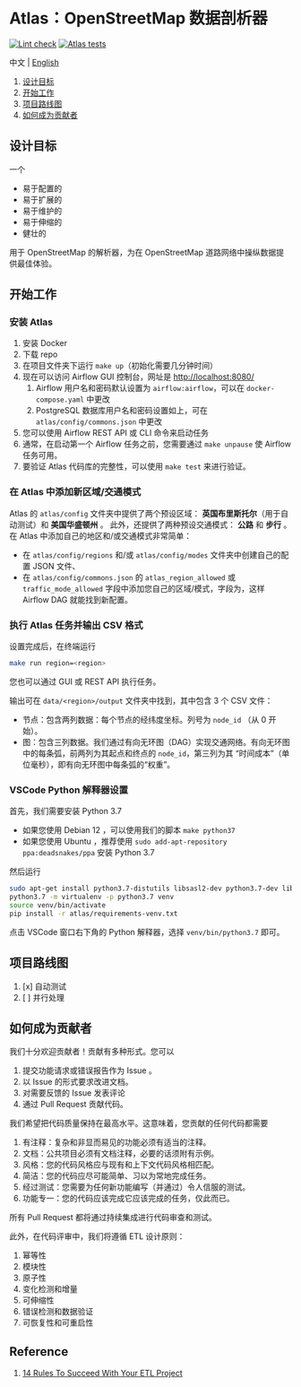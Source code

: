 # Atlas：OpenStreetMap 数据剖析器

[![Lint check](https://github.com/kitahara-saneyuki/osm_parser/actions/workflows/lint.yml/badge.svg)](https://github.com/kitahara-saneyuki/osm_parser/actions/workflows/lint.yml)
[![Atlas tests](https://github.com/kitahara-saneyuki/osm_parser/actions/workflows/atlas.yml/badge.svg)](https://github.com/kitahara-saneyuki/osm_parser/actions/workflows/atlas.yml)

中文 | [English](./README.md)

1.  [设计目标](#设计目标)
1.  [开始工作](#开始工作)
1.  [项目路线图](#项目路线图)
1.  [如何成为贡献者](#如何成为贡献者)

## 设计目标

一个

- 易于配置的
- 易于扩展的
- 易于维护的
- 易于伸缩的
- 健壮的

用于 OpenStreetMap 的解析器，为在 OpenStreetMap 道路网络中操纵数据提供最佳体验。

## 开始工作

### 安装 Atlas

1.  安装 Docker
1.  下载 repo
1.  在项目文件夹下运行 `make up`（初始化需要几分钟时间）
1.  现在可以访问 Airflow GUI 控制台，网址是 <http://localhost:8080/>
    1.  Airflow 用户名和密码默认设置为 `airflow:airflow`，可以在 `docker-compose.yaml` 中更改
    1.  PostgreSQL 数据库用户名和密码设置如上，可在 `atlas/config/commons.json` 中更改
1.  您可以使用 Airflow REST API 或 CLI 命令来启动任务
1.  通常，在启动第一个 Airflow 任务之前，您需要通过 `make unpause` 使 Airflow 任务可用。
1.  要验证 Atlas 代码库的完整性，可以使用 `make test` 来进行验证。

### 在 Atlas 中添加新区域/交通模式

Atlas 的 `atlas/config` 文件夹中提供了两个预设区域： **英国布里斯托尔**（用于自动测试）和 **美国华盛顿州** 。
此外，还提供了两种预设交通模式： **公路** 和 **步行** 。
在 Atlas 中添加自己的地区和/或交通模式非常简单：

- 在 `atlas/config/regions` 和/或 `atlas/config/modes` 文件夹中创建自己的配置 JSON 文件、
- 在 `atlas/config/commons.json` 的 `atlas_region_allowed` 或 `traffic_mode_allowed` 字段中添加您自己的区域/模式，字段为，这样 Airflow DAG 就能找到新配置。

### 执行 Atlas 任务并输出 CSV 格式

设置完成后，在终端运行

```sh
make run region=<region>
```

您也可以通过 GUI 或 REST API 执行任务。

输出可在 `data/<region>/output` 文件夹中找到，其中包含 3 个 CSV 文件：

- 节点：包含两列数据：每个节点的经纬度坐标。列号为 `node_id` （从 0 开始）。
- 图：包含三列数据。我们通过有向无环图（DAG）实现交通网络。有向无环图中的每条弧，前两列为其起点和终点的 `node_id`，第三列为其 “时间成本”（单位毫秒），即有向无环图中每条弧的“权重”。

### VSCode Python 解释器设置

首先，我们需要安装 Python 3.7
- 如果您使用 Debian 12 ，可以使用我们的脚本 `make python37`
- 如果您使用 Ubuntu ，推荐使用 `sudo add-apt-repository ppa:deadsnakes/ppa` 安装 Python 3.7

然后运行

```sh
sudo apt-get install python3.7-distutils libsasl2-dev python3.7-dev libldap2-dev libssl-dev
python3.7 -m virtualenv -p python3.7 venv
source venv/bin/activate
pip install -r atlas/requirements-venv.txt
```

点击 VSCode 窗口右下角的 Python 解释器，选择 `venv/bin/python3.7` 即可。

## 项目路线图

1.  [x] 自动测试
1.  [ ] 并行处理

## 如何成为贡献者

我们十分欢迎贡献者！贡献有多种形式。您可以

1.  提交功能请求或错误报告作为 Issue 。
1.  以 Issue 的形式要求改进文档。
1.  对需要反馈的 Issue 发表评论
1.  通过 Pull Request 贡献代码。

我们希望把代码质量保持在最高水平。这意味着，您贡献的任何代码都需要

1.  有注释：复杂和非显而易见的功能必须有适当的注释。
1.  文档：公共项目必须有文档注释，必要的话须附有示例。
1.  风格：您的代码风格应与现有和上下文代码风格相匹配。
1.  简洁：您的代码应尽可能简单、习以为常地完成任务。
1.  经过测试：您需要为任何新功能编写（并通过）令人信服的测试。
1.  功能专一：您的代码应该完成它应该完成的任务，仅此而已。

所有 Pull Request 都将通过持续集成进行代码审查和测试。

此外，在代码评审中，我们将遵循 ETL 设计原则：

1.  幂等性
1.  模块性
1.  原子性
1.  变化检测和增量
1.  可伸缩性
1.  错误检测和数据验证
1.  可恢复性和可重启性

## Reference

1.  [14 Rules To Succeed With Your ETL Project](https://refinepro.com/blog/14-rules-for-successful-ETL/)
